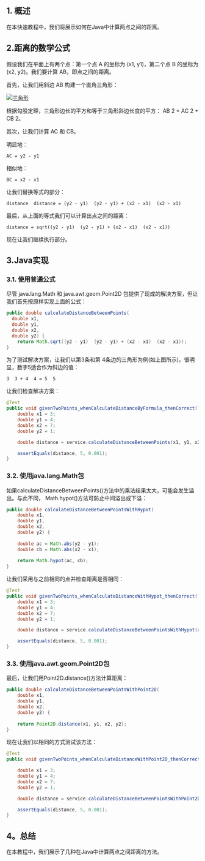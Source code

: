 ## 1. 概述

在本快速教程中，我们将展示如何在Java中计算两点之间的距离。

## 2.距离的数学公式

假设我们在平面上有两个点：第一个点 A 的坐标为 (x1, y1)，第二个点 B 的坐标为 (x2, y2)。我们要计算 AB，即点之间的距离。

首先，让我们用斜边 AB 构建一个直角三角形：

[![三角形](https://www.baeldung.com/wp-content/uploads/2018/09/triangle.png)](https://www.baeldung.com/wp-content/uploads/2018/09/triangle.png)

根据勾股定理，三角形边长的平方和等于三角形斜边长度的平方： AB 2 = AC 2 + CB 2。

其次，让我们计算 AC 和 CB。

明显地：

```plaintext
AC = y2 - y1
```

相似地：

```plaintext
BC = x2 - x1
```

让我们替换等式的部分：

```plaintext
distance  distance = (y2 - y1)  (y2 - y1) + (x2 - x1)  (x2 - x1)
```

最后，从上面的等式我们可以计算出点之间的距离：

```plaintext
distance = sqrt((y2 - y1)  (y2 - y1) + (x2 - x1)  (x2 - x1))
```

现在让我们继续执行部分。

## 3.Java实现

### 3.1. 使用普通公式

尽管 java.lang.Math 和 java.awt.geom.Point2D 包提供了现成的解决方案，但让我们首先按原样实现上面的公式：

```java
public double calculateDistanceBetweenPoints(
  double x1, 
  double y1, 
  double x2, 
  double y2) {       
    return Math.sqrt((y2 - y1)  (y2 - y1) + (x2 - x1)  (x2 - x1));
}
```

为了测试解决方案，让我们以第3条和第 4条边的三角形为例(如上图所示)。很明显，数字5适合作为斜边的值：

```plaintext
3  3 + 4  4 = 5  5
```

让我们检查解决方案：

```java
@Test
public void givenTwoPoints_whenCalculateDistanceByFormula_thenCorrect() {
    double x1 = 3;
    double y1 = 4;
    double x2 = 7;
    double y2 = 1;

    double distance = service.calculateDistanceBetweenPoints(x1, y1, x2, y2);

    assertEquals(distance, 5, 0.001);
}
```

### 3.2. 使用java.lang.Math包

如果calculateDistanceBetweenPoints()方法中的乘法结果太大，可能会发生溢出。与此不同， Math.hypot()方法可防止中间溢出或下溢：

```java
public double calculateDistanceBetweenPointsWithHypot(
    double x1, 
    double y1, 
    double x2, 
    double y2) {
        
    double ac = Math.abs(y2 - y1);
    double cb = Math.abs(x2 - x1);
        
    return Math.hypot(ac, cb);
}
```

让我们采用与之前相同的点并检查距离是否相同：

```java
@Test
public void givenTwoPoints_whenCalculateDistanceWithHypot_thenCorrect() {
    double x1 = 3;
    double y1 = 4;
    double x2 = 7;
    double y2 = 1;

    double distance = service.calculateDistanceBetweenPointsWithHypot(x1, y1, x2, y2);

    assertEquals(distance, 5, 0.001);
}
```

### 3.3. 使用java.awt.geom.Point2D包

最后，让我们用Point2D.distance()方法计算距离：

```java
public double calculateDistanceBetweenPointsWithPoint2D( 
    double x1, 
    double y1, 
    double x2, 
    double y2) {
        
    return Point2D.distance(x1, y1, x2, y2);
}
```

现在让我们以相同的方式测试该方法：

```java
@Test
public void givenTwoPoints_whenCalculateDistanceWithPoint2D_thenCorrect() {

    double x1 = 3;
    double y1 = 4;
    double x2 = 7;
    double y2 = 1;

    double distance = service.calculateDistanceBetweenPointsWithPoint2D(x1, y1, x2, y2);

    assertEquals(distance, 5, 0.001);
}
```

## 4。总结

在本教程中，我们展示了几种在Java中计算两点之间距离的方法。